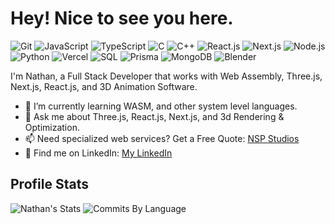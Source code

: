 <h1>Hey! Nice to see you here. </h1>

![Git](https://img.shields.io/badge/Git-2D3748?style=flat-square&logo=git)
![JavaScript](https://img.shields.io/badge/JavaScript-F7DF1E?style=flat-square&logo=javascript&logoColor=black)
![TypeScript](https://img.shields.io/badge/TypeScript-007ACC?style=flat-square&logo=typescript&logoColor=white)
![C](https://img.shields.io/badge/C-00599C?style=flat-square&logo=c&logoColor=white)
![C++](https://img.shields.io/badge/C%2B%2B-00599C?style=flat-square&logo=c%2B%2B&logoColor=white)
![React.js](https://img.shields.io/badge/React.js-0081CB?style=flat-square&logo=react&logoColor=61DAFB)
![Next.js](https://img.shields.io/badge/Next.js-000000?style=flat-square&logo=Nextdotjs&logoColor=white)
![Node.js](https://img.shields.io/badge/Node.js-43853D?style=flat-square&logo=node.js&logoColor=white)
![Python](https://img.shields.io/badge/Python-3776AB?style=flat-square&logo=python&logoColor=white)
![Vercel](https://img.shields.io/badge/Vercel-2D3748?style=flat-square&logo=vercel)
![SQL](https://img.shields.io/badge/PostgreSQL-316192?style=flat-square&logo=postgresql&logoColor=white)
![Prisma](https://img.shields.io/badge/Prisma-2D3748?style=flat-square&logo=prisma)
![MongoDB](https://img.shields.io/badge/MongoDB-2D3748?style=flat-square&logo=mongodb)
![Blender](https://img.shields.io/badge/Blender-E87D0D?style=flat-square&logo=blender&logoColor=white)

I'm Nathan, a Full Stack Developer that works with Web Assembly, Three.js, Next.js, React.js, and 3D Animation Software.

- 🌱 I’m currently learning WASM, and other system level languages.
- 💬 Ask me about Three.js, React.js, Next.js, and 3d Rendering & Optimization.
- 📫 Need specialized web services? Get a Free Quote: [NSP Studios](https://www.nathanpotter.tech)
- 🛜 Find me on LinkedIn: [My LinkedIn](www.linkedin.com/in/nathan-potter1)

## Profile Stats

![Nathan's Stats](http://github-profile-summary-cards.vercel.app/api/cards/profile-details?username=nathanpotter17&theme=github)
![Commits By Language](http://github-profile-summary-cards.vercel.app/api/cards/most-commit-language?username=nathanpotter17&theme=github)

